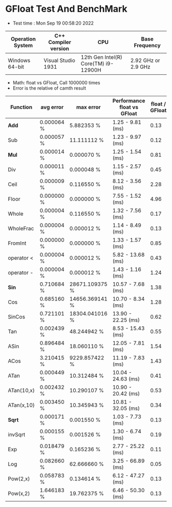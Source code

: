 # GFloat Test And BenchMark
 * Test time : Mon Sep 19 00:58:20 2022

|Operation System| C++ Compiler version |CPU  | Base Frequency  |
|--|--|--|--|
|Windows 64-bit|Visual Studio 1931|12th Gen Intel(R) Core(TM) i9-12900H|2.92 GHz or  2.9 GHz |
 * Math: float vs GFloat,  Call 1000000 times
 * Error is the relative of camth result 

|Function| avg error|max error| Performance float vs GFloat | float / GFloat | float fast| GFloat fast|
|--|--|--|--|--|--|--|
|**Add**|0.000064 %|5.882353 %|1.25 - 9.81  (ms) |0.13|$\checkmark$||
|Sub|0.000057 %|11.111112 %|1.23 - 9.97  (ms) |0.12|$\checkmark$||
|**Mul**|0.000014 %|0.000070 %|1.25 - 1.54  (ms) |0.81|$\checkmark$||
|Div|0.000011 %|0.000048 %|1.15 - 2.57  (ms) |0.45|$\checkmark$||
|Ceil|0.000009 %|0.116550 %|8.12 - 3.56  (ms) |2.28||$\checkmark$|
|Floor|0.000000 %|0.000000 %|7.55 - 1.52  (ms) |4.96||$\checkmark$|
|Whole|0.000004 %|0.116550 %|1.32 - 7.56  (ms) |0.17|$\checkmark$||
|WholeFrac|0.000004 %|0.000012 %|1.14 - 8.49  (ms) |0.13|$\checkmark$||
|FromInt|0.000000 %|0.000000 %|1.33 - 1.57  (ms) |0.85|$\checkmark$||
|operator <|0.000004 %|0.000012 %|5.82 - 13.68  (ms) |0.43|$\checkmark$||
|operator -|0.000004 %|0.000012 %|1.43 - 1.16  (ms) |1.24||$\checkmark$|
|**Sin**|0.710684 %|28671.109375 %|10.57 - 7.68  (ms) |1.38||$\checkmark$|
|Cos|0.685160 %|14656.369141 %|10.70 - 8.34  (ms) |1.28||$\checkmark$|
|SinCos|0.721101 %|18304.041016 %|13.90 - 22.25  (ms) |0.62|$\checkmark$||
|Tan|0.002439 %|48.244942 %|8.53 - 15.43  (ms) |0.55|$\checkmark$||
|ASin|0.896484 %|18.060110 %|12.05 - 7.81  (ms) |1.54||$\checkmark$|
|ACos|3.210415 %|9229.857422 %|11.19 - 7.83  (ms) |1.43||$\checkmark$|
|ATan|0.000449 %|10.312484 %|10.04 - 24.63  (ms) |0.41|$\checkmark$||
|ATan(10,x)|0.002432 %|10.290107 %|10.90 - 20.42  (ms) |0.53|$\checkmark$||
|ATan(x,10)|0.003450 %|10.345943 %|10.81 - 32.05  (ms) |0.34|$\checkmark$||
|**Sqrt**|0.000171 %|0.001550 %|1.03 - 7.73  (ms) |0.13|$\checkmark$||
|invSqrt|0.000155 %|0.001526 %|1.30 - 6.74  (ms) |0.19|$\checkmark$||
|Exp|0.018479 %|0.165236 %|2.77 - 25.22  (ms) |0.11|$\checkmark$||
|Log|0.082660 %|62.666660 %|3.25 - 66.89  (ms) |0.05|$\checkmark$||
|Pow(2,x)|0.058783 %|0.134614 %|6.12 - 47.27  (ms) |0.13|$\checkmark$||
|Pow(x,2)|1.646183 %|19.762375 %|6.46 - 50.30  (ms) |0.13|$\checkmark$||
